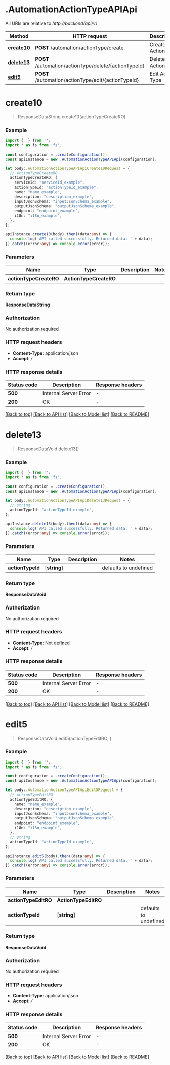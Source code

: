 # .AutomationActionTypeAPIApi

All URIs are relative to *http://backend/api/v1*

Method | HTTP request | Description
------------- | ------------- | -------------
[**create10**](AutomationActionTypeAPIApi.md#create10) | **POST** /automation/actionType/create | Create Action Type
[**delete13**](AutomationActionTypeAPIApi.md#delete13) | **POST** /automation/actionType/delete/{actionTypeId} | Delete Action Type
[**edit5**](AutomationActionTypeAPIApi.md#edit5) | **POST** /automation/actionType/edit/{actionTypeId} | Edit Action Type


# **create10**
> ResponseDataString create10(actionTypeCreateRO)


### Example


```typescript
import {  } from '';
import * as fs from 'fs';

const configuration = .createConfiguration();
const apiInstance = new .AutomationActionTypeAPIApi(configuration);

let body:.AutomationActionTypeAPIApiCreate10Request = {
  // ActionTypeCreateRO
  actionTypeCreateRO: {
    serviceId: "serviceId_example",
    actionTypeId: "actionTypeId_example",
    name: "name_example",
    description: "description_example",
    inputJsonSchema: "inputJsonSchema_example",
    outputJsonSchema: "outputJsonSchema_example",
    endpoint: "endpoint_example",
    i18n: "i18n_example",
  },
};

apiInstance.create10(body).then((data:any) => {
  console.log('API called successfully. Returned data: ' + data);
}).catch((error:any) => console.error(error));
```


### Parameters

Name | Type | Description  | Notes
------------- | ------------- | ------------- | -------------
 **actionTypeCreateRO** | **ActionTypeCreateRO**|  |


### Return type

**ResponseDataString**

### Authorization

No authorization required

### HTTP request headers

 - **Content-Type**: application/json
 - **Accept**: */*


### HTTP response details
| Status code | Description | Response headers |
|-------------|-------------|------------------|
**500** | Internal Server Error |  -  |
**200** | OK |  -  |

[[Back to top]](#) [[Back to API list]](README.md#documentation-for-api-endpoints) [[Back to Model list]](README.md#documentation-for-models) [[Back to README]](README.md)

# **delete13**
> ResponseDataVoid delete13()


### Example


```typescript
import {  } from '';
import * as fs from 'fs';

const configuration = .createConfiguration();
const apiInstance = new .AutomationActionTypeAPIApi(configuration);

let body:.AutomationActionTypeAPIApiDelete13Request = {
  // string
  actionTypeId: "actionTypeId_example",
};

apiInstance.delete13(body).then((data:any) => {
  console.log('API called successfully. Returned data: ' + data);
}).catch((error:any) => console.error(error));
```


### Parameters

Name | Type | Description  | Notes
------------- | ------------- | ------------- | -------------
 **actionTypeId** | [**string**] |  | defaults to undefined


### Return type

**ResponseDataVoid**

### Authorization

No authorization required

### HTTP request headers

 - **Content-Type**: Not defined
 - **Accept**: */*


### HTTP response details
| Status code | Description | Response headers |
|-------------|-------------|------------------|
**500** | Internal Server Error |  -  |
**200** | OK |  -  |

[[Back to top]](#) [[Back to API list]](README.md#documentation-for-api-endpoints) [[Back to Model list]](README.md#documentation-for-models) [[Back to README]](README.md)

# **edit5**
> ResponseDataVoid edit5(actionTypeEditRO, )


### Example


```typescript
import {  } from '';
import * as fs from 'fs';

const configuration = .createConfiguration();
const apiInstance = new .AutomationActionTypeAPIApi(configuration);

let body:.AutomationActionTypeAPIApiEdit5Request = {
  // ActionTypeEditRO
  actionTypeEditRO: {
    name: "name_example",
    description: "description_example",
    inputJsonSchema: "inputJsonSchema_example",
    outputJsonSchema: "outputJsonSchema_example",
    endpoint: "endpoint_example",
    i18n: "i18n_example",
  },
  // string
  actionTypeId: "actionTypeId_example",
};

apiInstance.edit5(body).then((data:any) => {
  console.log('API called successfully. Returned data: ' + data);
}).catch((error:any) => console.error(error));
```


### Parameters

Name | Type | Description  | Notes
------------- | ------------- | ------------- | -------------
 **actionTypeEditRO** | **ActionTypeEditRO**|  |
 **actionTypeId** | [**string**] |  | defaults to undefined


### Return type

**ResponseDataVoid**

### Authorization

No authorization required

### HTTP request headers

 - **Content-Type**: application/json
 - **Accept**: */*


### HTTP response details
| Status code | Description | Response headers |
|-------------|-------------|------------------|
**500** | Internal Server Error |  -  |
**200** | OK |  -  |

[[Back to top]](#) [[Back to API list]](README.md#documentation-for-api-endpoints) [[Back to Model list]](README.md#documentation-for-models) [[Back to README]](README.md)


